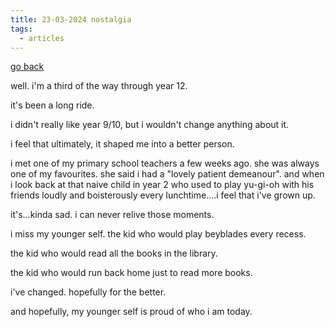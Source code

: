 ```yaml
---
title: 23-03-2024 nostalgia
tags:
  - articles
---
```


[go back](Articles.md)

well. i'm a third of the way through year 12.

it's been a long ride.

i didn't really like year 9/10, but i wouldn't change anything about it.

i feel that ultimately, it shaped me into a better person.

i met one of my primary school teachers a few weeks ago. she was always one of my favourites. she said i had a "lovely patient demeanour". and when i look back at that naive child in year 2 who used to play yu-gi-oh with his friends loudly and boisterously every lunchtime....i feel that i've grown up.

it's...kinda sad. i can never relive those moments.

i miss my younger self. the kid who would play beyblades every recess.

the kid who would read all the books in the library.

the kid who would run back home just to read more books.


i've changed. hopefully for the better. 

and hopefully, my younger self is proud of who i am today.

